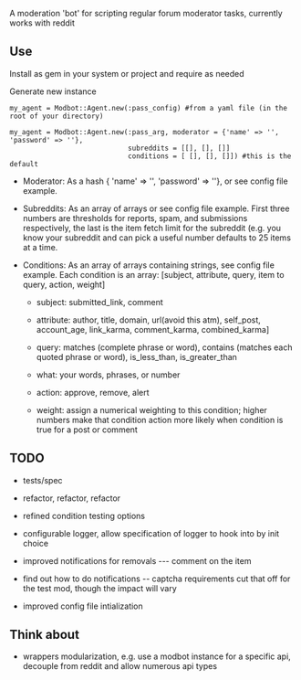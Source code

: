 A moderation 'bot' for scripting regular forum moderator tasks, currently works with reddit

Use
---

Install as gem in your system or project and require as needed

Generate new instance

    my_agent = Modbot::Agent.new(:pass_config) #from a yaml file (in the root of your directory)

    my_agent = Modbot::Agent.new(:pass_arg, moderator = {'name' => '', 'password' => ''},
                                 subreddits = [[], [], []]
                                 conditions = [ [], [], []]) #this is the default


  - Moderator: As a hash { 'name' => '', 'password' => ''}, or see config file example.

  - Subreddits: As an array of arrays or see config file example. First three numbers are thresholds for reports, spam, and submissions respectively, the last is the item fetch limit for the subreddit (e.g. you know your subreddit and can pick a useful number defaults to 25 items at a time.

  - Conditions: As an array of arrays containing strings, see config file example. Each condition is an array: [subject, attribute, query, item to query, action, weight]
 
    - subject: submitted_link, comment

    - attribute: author, title, domain, url(avoid this atm), self_post, account_age, link_karma, comment_karma, combined_karma]

    - query: matches (complete phrase or word), contains (matches each quoted phrase or word), is_less_than, is_greater_than

    - what: your words, phrases, or number

    - action: approve, remove, alert

    - weight: assign a numerical weighting to this condition; higher numbers make that condition action more likely when condition is true for a post or comment

TODO
---

- tests/spec

- refactor, refactor, refactor

- refined condition testing options

- configurable logger, allow specification of logger to hook into by init choice 

- improved notifications for removals --- comment on the item

- find out how to do notifications -- captcha requirements cut that off for the test mod, though the impact will vary

- improved config file intialization

Think about
---

  - wrappers modularization, e.g. use a modbot instance for a specific api, decouple from reddit and allow numerous api types
